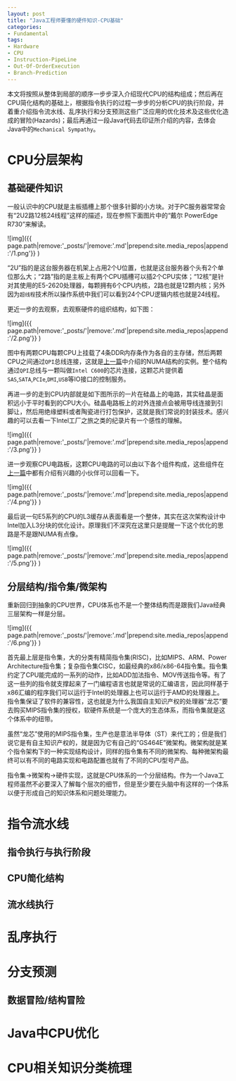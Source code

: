 ```yaml
---
layout: post
title: "Java工程师要懂的硬件知识-CPU基础"
categories:
- Fundamental
tags:
- Hardware
- CPU
- Instruction-PipeLine
- Out-Of-OrderExecution
- Branch-Prediction
---
```

本文将按照从整体到局部的顺序一步步深入介绍现代CPU的结构组成；然后再在CPU简化结构的基础上，根据指令执行的过程一步步的分析CPU的执行阶段，并着重介绍指令流水线、乱序执行和分支预测这些广泛应用的优化技术及这些优化造成的冒险(Hazards)；最后再通过一段Java代码去印证所介绍的内容，去体会Java中的`Mechanical Sympathy`。



CPU分层架构
=================

基础硬件知识
-----------------
一般认识中的CPU就是主板插槽上那个很多针脚的小方块。对于PC服务器常常会有“2U2路12核24线程”这样的描述，现在参照下面图片中的“戴尔 PowerEdge R730”来解读。

![img]({{ page.path|remove:'_posts/'|remove:'.md'|prepend:site.media_repos|append:'/1.png'}} )

“2U”指的是这台服务器在机架上占用2个U位置，也就是这台服务器个头有2个单位那么大；“2路”指的是主板上有两个CPU插槽可以插2个CPU实体；“12核”是针对其使用的E5-2620处理器，每颗拥有6个CPU内核，2路也就是12颗内核；另外因为`超线程`技术所以操作系统中我们可以看到24个CPU逻辑内核也就是24线程。

更近一步的去观察，去观察硬件的组织结构，如下图：

![img]({{ page.path|remove:'_posts/'|remove:'.md'|prepend:site.media_repos|append:'/2.png'}} )

图中有两颗CPU每颗CPU上挂载了4条DDR内存条作为各自的主存储，然后两颗CPU之间通过`QPI`总线连接，这就是[上一篇](http://blog.beanmr.com/2016/01/14/a-hardware-view-for-java-preface/)中介绍的NUMA结构的实例。整个结构通过`QPI`总线与一颗叫做`Intel C600`的芯片连接，这颗芯片提供着`SAS`,`SATA`,`PCIe`,`DMI`,`USB`等IO接口的控制服务。

再进一步的走到CPU内部就是如下图所示的一片在硅晶上的电路，其实硅晶是面积远小于平时看到的CPU大小。硅晶电路板上的对外连接点会被用导线连接到引脚让，然后用绝缘塑料或者陶瓷进行打包保护，这就是我们常说的封装技术。感兴趣的可以去看一下Intel工厂之旅之类的纪录片有一个感性的理解。

![img]({{ page.path|remove:'_posts/'|remove:'.md'|prepend:site.media_repos|append:'/3.png'}} )

进一步观察CPU电路板，这颗CPU电路的可以由以下各个组件构成，这些组件在[上一篇](http://blog.beanmr.com/2016/01/14/a-hardware-view-for-java-preface/)中都有介绍有兴趣的小伙伴可以回看一下。

![img]({{ page.path|remove:'_posts/'|remove:'.md'|prepend:site.media_repos|append:'/4.png'}} )

最后说一句E5系列的CPU的L3缓存从表面看是一个整体，其实在这次架构设计中Intel加入L3分块的优化设计。原理我们不深究在这里只是提醒一下这个优化的思路是不是跟NUMA有点像。

![img]({{ page.path|remove:'_posts/'|remove:'.md'|prepend:site.media_repos|append:'/5.png'}} )

分层结构/指令集/微架构
-----------------
重新回归到抽象的CPU世界，CPU体系也不是一个整体结构而是跟我们Java经典三层架构一样是分层。

![img]({{ page.path|remove:'_posts/'|remove:'.md'|prepend:site.media_repos|append:'/6.png'}} )

首先最上层是指令集，大的分类有精简指令集(RISC)，比如MIPS、ARM、Power Architecture指令集；复杂指令集CISC，如最经典的x86/x86-64指令集。指令集约定了CPU能完成的一系列的动作，比如ADD加法指令、MOV传送指令等。有了这一些列的指令就支撑起来了一门编程语言也就是常说的汇编语言，因此同样基于x86汇编的程序我们可以运行于Intel的处理器上也可以运行于AMD的处理器上。指令集保证了软件的兼容性，这也就是为什么我国自主知识产权的处理器“龙芯”要去购买MIPS指令集的授权，软硬件系统是一个庞大的生态体系，而指令集就是这个体系中的纽带。

虽然“龙芯”使用的MIPS指令集，生产也是意法半导体（ST）来代工的；但是我们说它是有自主知识产权的，就是因为它有自己的“GS464E”微架构。微架构就是某个指令架构下的一种实现结构设计，同样的指令集有不同的微架构、每种微架构最终可以有不同的电路实现和电路配置也就有了不同的CPU型号产品。

指令集->微架构->硬件实现，这就是CPU体系的一个分层结构。作为一个Java工程师虽然不必要深入了解每个层次的细节，但是至少要在头脑中有这样的一个体系以便于形成自己的知识体系和问题处理能力。

指令流水线
=================

指令执行与执行阶段
-----------------

CPU简化结构
-----------------

流水线执行
-----------------

乱序执行
=================

分支预测
=================

数据冒险/结构冒险
-----------------

Java中CPU优化
=================


CPU相关知识分类梳理
=================



